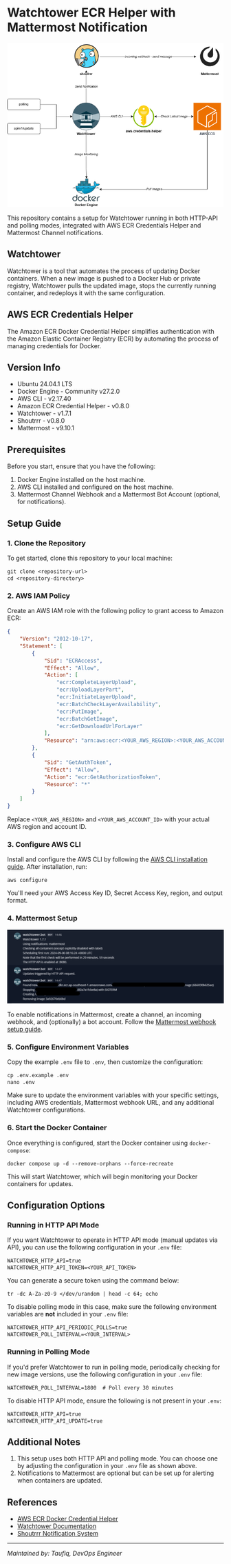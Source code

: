 # Watchtower ECR Helper with Mattermost Notification

![diagram](img/diagram.png)

This repository contains a setup for Watchtower running in both HTTP-API and polling modes, integrated with AWS ECR Credentials Helper and Mattermost Channel notifications.

## Watchtower

Watchtower is a tool that automates the process of updating Docker containers. When a new image is pushed to a Docker Hub or private registry, Watchtower pulls the updated image, stops the currently running container, and redeploys it with the same configuration.

## AWS ECR Credentials Helper

The Amazon ECR Docker Credential Helper simplifies authentication with the Amazon Elastic Container Registry (ECR) by automating the process of managing credentials for Docker.

## Version Info
- Ubuntu 24.04.1 LTS
- Docker Engine - Community v27.2.0
- AWS CLI - v2.17.40
- Amazon ECR Credential Helper - v0.8.0
- Watchtower - v1.7.1
- Shoutrrr - v0.8.0
- Mattermost - v9.10.1

## Prerequisites

Before you start, ensure that you have the following:

1. Docker Engine installed on the host machine.
2. AWS CLI installed and configured on the host machine.
3. Mattermost Channel Webhook and a Mattermost Bot Account (optional, for notifications).

## Setup Guide

### 1. Clone the Repository

To get started, clone this repository to your local machine:

```
git clone <repository-url>
cd <repository-directory>
```

### 2. AWS IAM Policy

Create an AWS IAM role with the following policy to grant access to Amazon ECR:

```json
{
    "Version": "2012-10-17",
    "Statement": [
        {
            "Sid": "ECRAccess",
            "Effect": "Allow",
            "Action": [
                "ecr:CompleteLayerUpload",
                "ecr:UploadLayerPart",
                "ecr:InitiateLayerUpload",
                "ecr:BatchCheckLayerAvailability",
                "ecr:PutImage",
                "ecr:BatchGetImage",
                "ecr:GetDownloadUrlForLayer"
            ],
            "Resource": "arn:aws:ecr:<YOUR_AWS_REGION>:<YOUR_AWS_ACCOUNT_ID>:repository/*"
        },
        {
            "Sid": "GetAuthToken",
            "Effect": "Allow",
            "Action": "ecr:GetAuthorizationToken",
            "Resource": "*"
        }
    ]
}
```

Replace `<YOUR_AWS_REGION>` and `<YOUR_AWS_ACCOUNT_ID>` with your actual AWS region and account ID.

### 3. Configure AWS CLI

Install and configure the AWS CLI by following the [AWS CLI installation guide](https://docs.aws.amazon.com/cli/latest/userguide/getting-started-install.html). After installation, run:

```
aws configure
```

You'll need your AWS Access Key ID, Secret Access Key, region, and output format.

### 4. Mattermost Setup
![Mattermost Notification](img/mattermost-notification.png)

To enable notifications in Mattermost, create a channel, an incoming webhook, and (optionally) a bot account. Follow the [Mattermost webhook setup guide](https://docs.mattermost.com/developer/webhooks-incoming.html).

### 5. Configure Environment Variables

Copy the example `.env` file to `.env`, then customize the configuration:

```
cp .env.example .env
nano .env
```

Make sure to update the environment variables with your specific settings, including AWS credentials, Mattermost webhook URL, and any additional Watchtower configurations.

### 6. Start the Docker Container

Once everything is configured, start the Docker container using `docker-compose`:

```
docker compose up -d --remove-orphans --force-recreate
```

This will start Watchtower, which will begin monitoring your Docker containers for updates.

## Configuration Options

### Running in HTTP API Mode

If you want Watchtower to operate in HTTP API mode (manual updates via API), you can use the following configuration in your `.env` file:

```env
WATCHTOWER_HTTP_API=true
WATCHTOWER_HTTP_API_TOKEN=<YOUR_API_TOKEN>
```

You can generate a secure token using the command below:

```
tr -dc A-Za-z0-9 </dev/urandom | head -c 64; echo
```

To disable polling mode in this case, make sure the following environment variables are **not** included in your `.env` file:

```env
WATCHTOWER_HTTP_API_PERIODIC_POLLS=true
WATCHTOWER_POLL_INTERVAL=<YOUR_INTERVAL>
```

### Running in Polling Mode

If you'd prefer Watchtower to run in polling mode, periodically checking for new image versions, use the following configuration in your `.env` file:

```env
WATCHTOWER_POLL_INTERVAL=1800  # Poll every 30 minutes
```

To disable HTTP API mode, ensure the following is not present in your `.env`:

```env
WATCHTOWER_HTTP_API=true
WATCHTOWER_HTTP_API_UPDATE=true
```

## Additional Notes

1. This setup uses both HTTP API and polling mode. You can choose one by adjusting the configuration in your `.env` file as shown above.
2. Notifications to Mattermost are optional but can be set up for alerting when containers are updated.

## References

- [AWS ECR Docker Credential Helper](https://github.com/awslabs/amazon-ecr-credential-helper)
- [Watchtower Documentation](https://containrrr.dev/watchtower/)
- [Shoutrrr Notification System](https://containrrr.dev/shoutrrr/)

---

*Maintained by: Taufiq, DevOps Engineer*